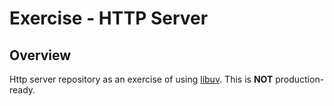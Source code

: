 # Exercise - HTTP Server

## Overview

Http server repository as an exercise of using [libuv](https://github.com/libuv/libuv).
This is **NOT** production-ready.

